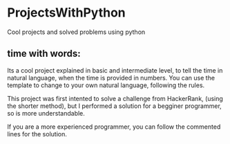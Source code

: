# ProjectsWithPython
Cool projects and solved problems using python


## time with words:

Its a cool project explained in basic and intermediate level, to tell the time in natural language, when the time is provided in numbers.
You can use the template to change to your own natural language, following the rules.

This project was first intented to solve a challenge from HackerRank, (using the shorter method), but  I performed a solution for a begginer programmer, so is more understandable.

If you are a more experienced programmer, you can follow the commented lines for the solution.
